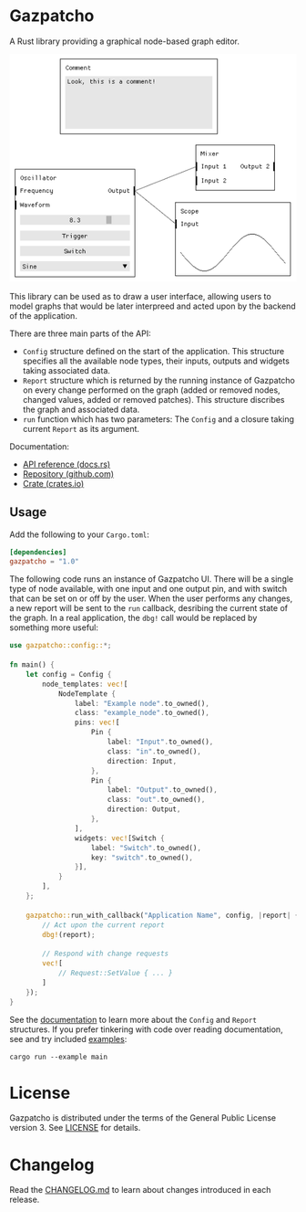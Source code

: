 # Gazpatcho

A Rust library providing a graphical node-based graph editor.

<p align="center">
  <img src="examples/main.png" alt="Example" />
</p>

This library can be used as to draw a user interface, allowing users to model
graphs that would be later interpreed and acted upon by the backend of the
application.

There are three main parts of the API:

* `Config` structure defined on the start of the application. This structure
  specifies all the available node types, their inputs, outputs and widgets
  taking associated data.
* `Report` structure which is returned by the running instance of Gazpatcho on
  every change performed on the graph (added or removed nodes, changed values,
  added or removed patches). This structure discribes the graph and associated
  data.
* `run` function which has two parameters: The `Config` and a closure taking
  current `Report` as its argument.

Documentation:

* [API reference (docs.rs)](https://docs.rs/gazpatcho)
* [Repository (github.com)](https://github.com/zlosynth/gazpatcho)
* [Crate (crates.io)](https://crates.io/crates/gazpatcho)

## Usage

Add the following to your `Cargo.toml`:

``` toml
[dependencies]
gazpatcho = "1.0"
```

The following code runs an instance of Gazpatcho UI. There will be a single type
of node available, with one input and one output pin, and with switch that can
be set on or off by the user. When the user performs any changes, a new report
will be sent to the `run` callback, desribing the current state of the graph. In
a real application, the `dbg!` call would be replaced by something more useful:

``` rust
use gazpatcho::config::*;

fn main() {
    let config = Config {
        node_templates: vec![
            NodeTemplate {
                label: "Example node".to_owned(),
                class: "example_node".to_owned(),
                pins: vec![
                    Pin {
                        label: "Input".to_owned(),
                        class: "in".to_owned(),
                        direction: Input,
                    },
                    Pin {
                        label: "Output".to_owned(),
                        class: "out".to_owned(),
                        direction: Output,
                    },
                ],
                widgets: vec![Switch {
                    label: "Switch".to_owned(),
                    key: "switch".to_owned(),
                }],
            }
        ],
    };

    gazpatcho::run_with_callback("Application Name", config, |report| {
        // Act upon the current report
        dbg!(report);

        // Respond with change requests
        vec![
            // Request::SetValue { ... }
        ]
    });
}
```

See the [documentation](https://docs.rs/gazpatcho) to learn more about the
`Config` and `Report` structures. If you prefer tinkering with code over reading
documentation, see and try included [examples](examples/):

``` shell
cargo run --example main
```

# License

Gazpatcho is distributed under the terms of the General Public License
version 3. See [LICENSE](LICENSE) for details.

# Changelog

Read the [CHANGELOG.md](CHANGELOG.md) to learn about changes introduced in each
release.
